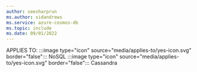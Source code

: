 ```yaml
---
author: seesharprun
ms.author: sidandrews
ms.service: azure-cosmos-db
ms.topic: include
ms.date: 09/01/2022
---
```


APPLIES TO:
:::image type="icon" source="media/applies-to/yes-icon.svg" border="false":::
NoSQL
:::image type="icon" source="media/applies-to/yes-icon.svg" border="false":::
Cassandra
